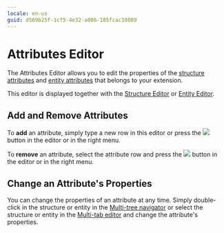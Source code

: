 ```yaml
---
locale: en-us
guid: d569b25f-1cf5-4e32-a006-185fcac10089
---
```


# Attributes Editor

The Attributes Editor allows you to edit the properties of the [structure attributes](<../element-property/structure-attribute.md>) and [entity attributes](<../element-property/entity-attribute.md>) that belongs to your extension.

This editor is displayed together with the [Structure Editor](<structure.md>) or [Entity Editor](<entity.md>).

## Add and Remove Attributes

To **add** an attribute, simply type a new row in this editor or press the ![](images/add.gif) button in the editor or in the right menu.

To **remove** an attribute, select the attribute row and press the ![](images/delete.gif) button in the editor or in the right menu.

## Change an Attribute's Properties

You can change the properties of an attribute at any time. Simply double-click in the structure or entity in the [Multi-tree navigator](<../workspace.md>) or select the structure or entity in the [Multi-tab editor](<../workspace.md>) and change the attribute's properties.
